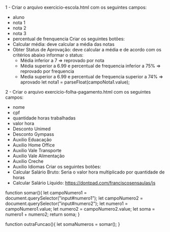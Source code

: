 1 - Criar o arquivo exercicio-escola.html com os seguintes campos:
- aluno
- nota 1
- nota 2
- nota 3
- percentual de frenquencia
Criar os seguintes botões:
- Calcular média: deve calcular a média das notas
- Obter Status de Aprovação: deve calcular a média e de acordo com os critérios abaixo informar o status:
  - Média inferior a 7 => reprovado por nota
  - Média superior a 6.99 e percentual de frequencia inferior a 75% => reprovado por frequencia
  - Media superior a 6.99 e percentual de frequencia superior a 74% => aprovado
let nota1 = parseFloat(campoNota1.value);

2 - Criar o arquivo exercicio-folha-pagamento.html com os seguintes campos:
- nome
- cpf
- quantidade horas trabalhadas
- valor hora
- Desconto Unimed
- Desconto Gympass
- Auxilio Eduacação
- Auxilio Home Office
- Auxilio Vale Transporte
- Auxilio Vale Alimentação
- Auxilio Creche
- Auxilio Idiomas
Criar os seguintes botões:
- Calcular Salário Bruto: Seria o valor hora multiplicado por quantidade de horas
- Calcular Salário Líquido: 
https://dontpad.com/franciscosensaulas/js


function somar(){
  let campoNumero1 = document.querySelector("input#numero1");
  let campoNumero2 = document.querySelector("input#numero2");
  let numero1 = campoNumero1.value;
  let numero2 = campoNumero2.value;
  let soma = numero1 + numero2;
  return soma;
}


function outraFuncao(){
  let somaNumeros = somar();
}